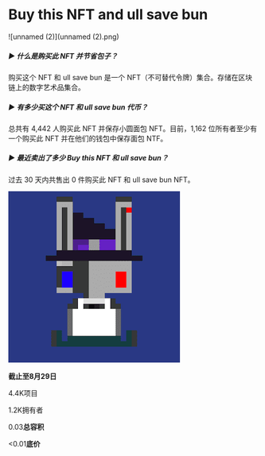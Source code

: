 # Buy this NFT and ull save bun

![unnamed (2)](unnamed (2).png)

##### ▶ 什么是购买此 NFT 并节省包子？

购买这个 NFT 和 ull save bun 是一个 NFT（不可替代令牌）集合。存储在区块链上的数字艺术品集合。

##### ▶ 有多少买这个 NFT 和 ull save bun 代币？

总共有 4,442 人购买此 NFT 并保存小圆面包 NFT。目前，1,162 位所有者至少有一个购买此 NFT 并在他们的钱包中保存面包 NTF。

##### ▶ 最近卖出了多少 Buy this NFT 和 ull save bun？

过去 30 天内共售出 0 件购买此 NFT 和 ull save bun NFT。

![unnamed](unnamed.png)

**截止至8月29日**

4.4K项目

1.2K拥有者

0.03**总容积**

<0.01**底价**
